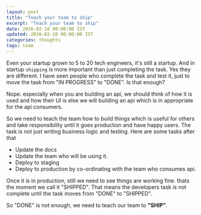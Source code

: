 ```yaml
---
layout: post
title: "Teach your team to ship"
excerpt: "Teach your team to ship"
date: 2016-02-18 00:00:00 IST
updated: 2016-02-18 00:00:00 IST
categories: thoughts
tags: team
---
```


Even your startup grown to 5 to 20 tech engineers, it's still a startup. And in startup `shipping` is more important than just completing the task. Yes they are different. I have seen people who complete the task and test it, just to move the task from "IN PROGRESS" to "DONE". Is that enough? 

Nope. especially when you are building an api, we should think of how it is used and how their UI is else we will building an api which is in appropriate for the api consumers.

So we need to teach the team how to build things which is useful for others and take responsibility until it goes production and have happy users.  The task is not just writing business logic and testing. Here are some tasks after that

* Update the docs
* Update the team who will be using it.
* Deploy to staging
* Deploy to production by co-ordinating with the team who consumes api.

Once it is in production, still we need to see things are working fine. thats the moment we call it "SHIPPED". That means the developers task is not complete until the task moves from "DONE" to "SHIPPED".

So "DONE" is not enough, we need to teach our team to **"SHIP"**.